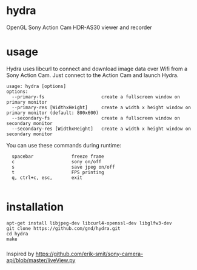# hydra
OpenGL Sony Action Cam HDR-AS30 viewer and recorder

# usage
Hydra uses libcurl to connect and download image data over Wifi from a Sony Action Cam. 
Just connect to the Action Cam and launch Hydra.

```
usage: hydra [options]
options:
  --primary-fs                     create a fullscreen window on primary monitor
  --primary-res [WidthxHeight]     create a width x height window on primary monitor (default: 800x600)
  --secondary-fs                   create a fullscreen window on secondary monitor
  --secondary-res [WidthxHeight]   create a width x height window on secondary monitor

```
You can use these commands during runtime: 

```
  spacebar              freeze frame
  c                     sony on/off
  s                     save jpeg on/off
  t                     FPS printing
  q, ctrl+c, esc,       exit
  
```

# installation

```
apt-get install libjpeg-dev libcurl4-openssl-dev libglfw3-dev
git clone https://github.com/gnd/hydra.git
cd hydra
make
```

###
Inspired by https://github.com/erik-smit/sony-camera-api/blob/master/liveView.py
